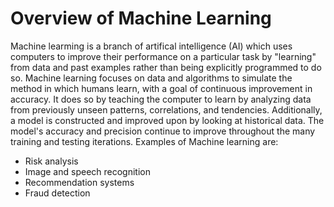 # Overview of Machine Learning
Machine learming is a branch of artifical intelligence (AI) which uses computers to improve their performance on a particular task by "learning" from data and past examples rather than being explicitly programmed to do so. Machine learning focuses on data and algorithms to simulate the method in which humans learn, with a goal of continuous improvement in accuracy. It does so by teaching the computer to learn by analyzing data from previously unseen patterns, correlations, and tendencies. Additionally, a model is constructed and improved upon by looking at historical data. The model's accuracy and precision continue to improve throughout the many training and testing iterations. 
Examples of Machine learning are:
* Risk analysis
* Image and speech recognition
* Recommendation systems
* Fraud detection
